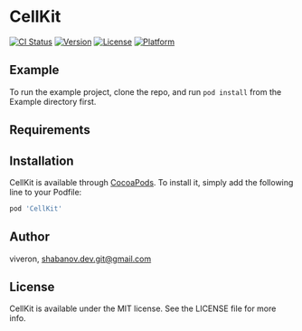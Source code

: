 # CellKit

[![CI Status](https://img.shields.io/travis/viveron/CellKit.svg?style=flat)](https://travis-ci.org/viveron/CellKit)
[![Version](https://img.shields.io/cocoapods/v/CellKit.svg?style=flat)](https://cocoapods.org/pods/CellKit)
[![License](https://img.shields.io/cocoapods/l/CellKit.svg?style=flat)](https://cocoapods.org/pods/CellKit)
[![Platform](https://img.shields.io/cocoapods/p/CellKit.svg?style=flat)](https://cocoapods.org/pods/CellKit)

## Example

To run the example project, clone the repo, and run `pod install` from the Example directory first.

## Requirements

## Installation

CellKit is available through [CocoaPods](https://cocoapods.org). To install
it, simply add the following line to your Podfile:

```ruby
pod 'CellKit'
```

## Author

viveron, shabanov.dev.git@gmail.com

## License

CellKit is available under the MIT license. See the LICENSE file for more info.
